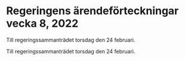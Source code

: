 # Regeringens ärendeförteckningar vecka 8, 2022

Till regeringssammanträdet torsdag den 24 februari.

Till regeringssammanträdet torsdag den 24 februari.
